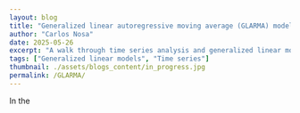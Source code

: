 ```yaml
---
layout: blog
title: "Generalized linear autoregressive moving average (GLARMA) model"
author: "Carlos Nosa"
date: 2025-05-26
excerpt: "A walk through time series analysis and generalized linear models"
tags: ["Generalized linear models", "Time series"]
thumbnail: ./assets/blogs_content/in_progress.jpg
permalink: /GLARMA/
---
```


In the